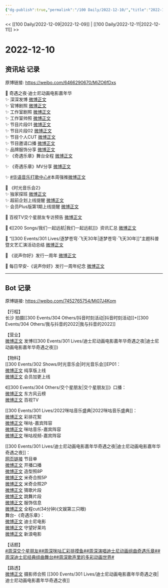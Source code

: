 ```yaml
---
{"dg-publish":true,"permalink":"/100 Daily/2022-12-10/","title":"2022-12-10","created":"2022-12-21T09:40:35.000+08:00","updated":"2023-04-11T12:54:44.926+08:00"}
---
```



<< [[100 Daily/2022-12-09\|2022-12-09]] | [[100 Daily/2022-12-11\|2022-12-11]] >>

# 2022-12-10

## 资讯站 记录

原博链接: https://weibo.com/6466290670/MiZO6fDxs

💫 奇遇之夜·迪士尼动画电影嘉年华  
✨ 深深发博 [微博正文](https://m.weibo.cn/6466290670/4845244883933356)  
✨ 官博剧照 [微博正文](https://m.weibo.cn/6466290670/4845250130479052)  
✨ 工作室剧照 [微博正文](https://m.weibo.cn/6466290670/4845249862042708)  
✨ 工作室帅照 [微博正文](https://m.weibo.cn/6466290670/4845201153590827)  
✨ 节目片段01 [微博正文](https://m.weibo.cn/6466290670/4845245700771148)  
✨ 节目片段02 [微博正文](https://m.weibo.cn/6466290670/4845242878788832)  
✨ 节目个人CUT [微博正文](https://m.weibo.cn/6466290670/4845273073065865)  
✨ 节目邀请口播 [微博正文](https://m.weibo.cn/6466290670/4845190546199790)  
✨ 品牌服饰分享 [微博正文](https://m.weibo.cn/6466290670/4845258066636068)  
✨ 《奇遇乐章》舞台全程 [微博正文](https://m.weibo.cn/6466290670/4845240110815565)

✨ 《奇遇乐章》MV分享 [微博正文](https://m.weibo.cn/6466290670/4845142894970575)

✨ [#华语音乐打歌中心#](https://s.weibo.com/weibo?q=%23%E5%8D%8E%E8%AF%AD%E9%9F%B3%E4%B9%90%E6%89%93%E6%AD%8C%E4%B8%AD%E5%BF%83%23)本周强推[微博正文](https://m.weibo.cn/6466290670/4845090477966563)

💫 《时光音乐会2》  
✨ 独家探班 [微博正文](https://m.weibo.cn/6466290670/4845162511205668)  
✨ 超前企划上线提醒 [微博正文](https://m.weibo.cn/6466290670/4845163451518340)  
✨ 会员Plus版第1期上线提醒 [微博正文](https://m.weibo.cn/6466290670/4845101006985593)

💫 百视TV交个星朋友专访预告 [微博正文](https://m.weibo.cn/6466290670/4845084900854029)

💫 《[[200 Songs/我们一起远航\|我们一起远航]]》资讯汇总 [微博正文](https://m.weibo.cn/6466290670/4845107116771385)

💫 “[[300 Events/301 Lives/逐梦苍穹·飞天30年\|逐梦苍穹·飞天30年]]”主题科普暨文艺汇演活动总结 [微博正文](https://m.weibo.cn/6466290670/4845213107355993)

💫 《说声你好》发行一周年 [微博正文](https://m.weibo.cn/6466290670/4845101850035277)

💫 每日早安-《说声你好》发行一周年纪念 [微博正文](https://m.weibo.cn/6466290670/4845045767210532)

---
## Bot 记录

原博链接: https://weibo.com/7452765754/Mj07J4Kom

【行程】  
长沙 拍摄[[300 Events/304 Others/抖音时刻活动\|抖音时刻活动]]+[[300 Events/304 Others/我与抖音的2022\|我与抖音的2022]]

【营业】  
[微博正文](http://weibo.com/1736988591/MiZ07q2Bm) 发博([[300 Events/301 Lives/迪士尼动画电影嘉年华奇遇之夜\|迪士尼动画电影嘉年华奇遇之夜]])

【物料】  
[[300 Events/302 Shows/时光音乐会\|时光音乐会]]EP01：  
[微博正文](http://weibo.com/7703778879/MiW2m8VP2) 纯享版上线  
[微博正文](http://weibo.com/6466290670/MiVhytjgR) 会员加更上线

《[[300 Events/304 Others/交个星朋友\|交个星朋友]]》口播：  
[微博正文](http://weibo.com/7779932378/MiUO5DMfl) 东方风云榜  
[微博正文](http://weibo.com/7516842376/MiUOHvpJ1) 百视TV

[[300 Events/301 Lives/2022咪咕音乐盛典\|2022咪咕音乐盛典]]：  
[微博正文](http://weibo.com/3847403453/MiVJzDZh4) 彩排花絮  
[微博正文](http://weibo.com/5428441557/MiXFJ1wEd) 咪咕-嘉宾阵容  
[微博正文](http://weibo.com/1867028705/MiXMis7VI) 咪咕音乐-嘉宾阵容  
[微博正文](http://weibo.com/1809436135/MiY1rh7kw) 咪咕视频-嘉宾阵容

[[300 Events/301 Lives/迪士尼动画电影嘉年华奇遇之夜\|迪士尼动画电影嘉年华奇遇之夜]]：  
[网页链接](https://weibo.cn/sinaurl?u=https%3A%2F%2Fchannels-aladin.wxqcloud.qq.com%2Faladin%2Fhtml%2F77dab39b-f819-4c28-acca-d420bdd6bdf0.html%3FhexBackgroundColor%3DEDEDED%26BannerId%3Dfinderactivity_1_14012336036622502179%26svrcookies%3DCAE%23%2F) 节目单  
[微博正文](https://weibo.com/1642553272/MiXyztlwJ) 开播口播  
[微博正文](http://weibo.com/7478855230/MiXP481kt) 造型照8P  
[微博正文](https://weibo.com/7478855230/MiZ7w4Dqp) 米奇合照5P  
[微博正文](https://weibo.com/1642553272/MiZ3Tv5L9) 米奇合照2P  
[微博正文](https://weibo.com/1642553272/MiYX0c8Am) 猜歌片段  
[微博正文](https://weibo.com/1642553272/MiYZQygaR) 跳舞片段  
[微博正文](http://weibo.com/7710473200/MiZiXei80) 服饰信息  
[微博正文](http://weibo.com/1371117067/MiZ9ien9V) 全程cut(34分钟)(文娱第三只眼)  
舞台-《奇遇乐章》：  
[微博正文](http://weibo.com/1642553272/MiYSgsTcV) 迪士尼电影  
[微博正文](http://weibo.com/1803310643/MiYSob3tN) 守望好莱坞  
[微博正文](http://weibo.com/1623886424/MiYSUE0lN) 新浪电影

【话题】  
[#周深交个星朋友#](https://s.weibo.com/weibo?q=%23%E5%91%A8%E6%B7%B1%E4%BA%A4%E4%B8%AA%E6%98%9F%E6%9C%8B%E5%8F%8B%23)[#周深咪咕汇彩排摸鱼#](https://s.weibo.com/weibo?q=%23%E5%91%A8%E6%B7%B1%E5%92%AA%E5%92%95%E6%B1%87%E5%BD%A9%E6%8E%92%E6%91%B8%E9%B1%BC%23)[#周深演唱迪士尼动画组曲奇遇乐章#](https://s.weibo.com/weibo?q=%23%E5%91%A8%E6%B7%B1%E6%BC%94%E5%94%B1%E8%BF%AA%E5%A3%AB%E5%B0%BC%E5%8A%A8%E7%94%BB%E7%BB%84%E6%9B%B2%E5%A5%87%E9%81%87%E4%B9%90%E7%AB%A0%23)[#周深迪士尼经典组曲舞台#](https://s.weibo.com/weibo?q=%23%E5%91%A8%E6%B7%B1%E8%BF%AA%E5%A3%AB%E5%B0%BC%E7%BB%8F%E5%85%B8%E7%BB%84%E6%9B%B2%E8%88%9E%E5%8F%B0%23)[#周深歌声里的多彩动画世界#](https://s.weibo.com/weibo?q=%23%E5%91%A8%E6%B7%B1%E6%AD%8C%E5%A3%B0%E9%87%8C%E7%9A%84%E5%A4%9A%E5%BD%A9%E5%8A%A8%E7%94%BB%E4%B8%96%E7%95%8C%23)

【路透】  
[微博正文](https://m.weibo.cn/7495641082/4845275090260063) 摄影师合照 [[300 Events/301 Lives/迪士尼动画电影嘉年华奇遇之夜\|迪士尼动画电影嘉年华奇遇之夜]]
